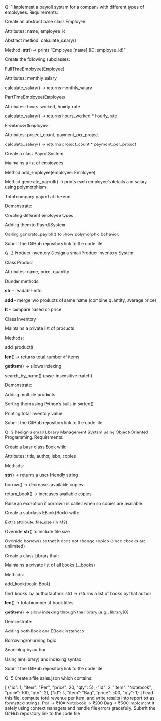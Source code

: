 Q: 1
Implement a payroll system for a company with different types of employees.
Requirements:

Create an abstract base class Employee:

Attributes: name, employee_id

Abstract method: calculate_salary()

Method: __str__() → prints “Employee [name] (ID: employee_id)”

Create the following subclasses:

FullTimeEmployee(Employee)

Attributes: monthly_salary

calculate_salary() → returns monthly_salary

PartTimeEmployee(Employee)

Attributes: hours_worked, hourly_rate

calculate_salary() → returns hours_worked * hourly_rate

Freelancer(Employee)

Attributes: project_count, payment_per_project

calculate_salary() → returns project_count * payment_per_project

Create a class PayrollSystem:

Maintains a list of employees

Method add_employee(employee: Employee)

Method generate_payroll() → prints each employee’s details and salary using polymorphism

Total company payroll at the end.

Demonstrate:

Creating different employee types

Adding them to PayrollSystem

Calling generate_payroll() to show polymorphic behavior.

Submit the GitHub repository link to the code file


Q: 2
Product Inventory
Design a small Product Inventory System:

Class Product

Attributes: name, price, quantity

Dunder methods:

__str__ – readable info

__add__ – merge two products of same name (combine quantity, average price)

__lt__ – compare based on price

Class Inventory

Maintains a private list of products

Methods:

add_product()

__len__() → returns total number of items

__getitem__() → allows indexing

search_by_name() (case-insensitive match)

Demonstrate:

Adding multiple products

Sorting them using Python’s built-in sorted()

Printing total inventory value.

Submit the GitHub repository link to the code file


Q: 3
Design a small Library Management System using Object-Oriented Programming.
Requirements:

Create a base class Book with:

Attributes: title, author, isbn, copies

Methods:

__str__() → returns a user-friendly string

borrow() → decreases available copies

return_book() → increases available copies

Raise an exception if borrow() is called when no copies are available.

Create a subclass EBook(Book) with:

Extra attribute: file_size (in MB)

Override __str__() to include file size

Override borrow() so that it does not change copies (since ebooks are unlimited)

Create a class Library that:

Maintains a private list of all books (__books)

Methods:

add_book(book: Book)

find_books_by_author(author: str) → returns a list of books by that author

__len__() → total number of book titles

__getitem__() → allow indexing through the library (e.g., library[0])

Demonstrate:

Adding both Book and EBook instances

Borrowing/returning logic

Searching by author

Using len(library) and indexing syntax

Submit the GitHub repository link to the code file


Q: 5
Create a file sales.json which contains:

[
  {"id": 1, "item": "Pen", "price": 20, "qty": 5},
  {"id": 2, "item": "Notebook", "price": 100, "qty": 2},
  {"id": 3, "item": "Bag", "price": 500, "qty": 1}
]
Read this file, compute total revenue per item, and write results into report.txt as formatted strings:
Pen → ₹100
Notebook → ₹200
Bag → ₹500
Implement it safely using context managers and handle file errors gracefully.
Submit the GitHub repository link to the code file